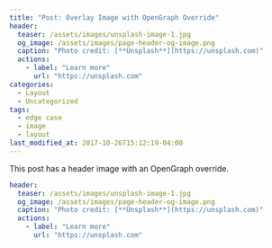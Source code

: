 ```yaml
---
title: "Post: Overlay Image with OpenGraph Override"
header:
  teaser: /assets/images/unsplash-image-1.jpg
  og_image: /assets/images/page-header-og-image.png
  caption: "Photo credit: [**Unsplash**](https://unsplash.com)"
  actions:
    - label: "Learn more"
      url: "https://unsplash.com"
categories:
  - Layout
  - Uncategorized
tags:
  - edge case
  - image
  - layout
last_modified_at: 2017-10-26T15:12:19-04:00
---
```


This post has a header image with an OpenGraph override.

```yaml
header:
  teaser: /assets/images/unsplash-image-1.jpg
  og_image: /assets/images/page-header-og-image.png
  caption: "Photo credit: [**Unsplash**](https://unsplash.com)"
  actions:
    - label: "Learn more"
      url: "https://unsplash.com"
```